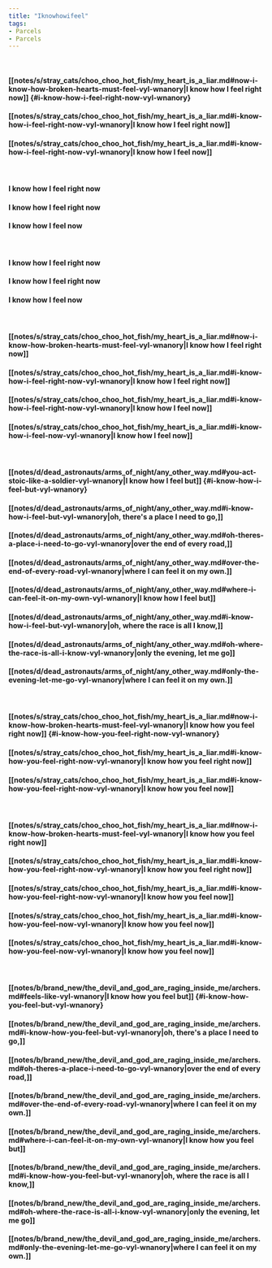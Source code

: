 ```yaml
---
title: "Iknowhowifeel"
tags:
- Parcels
- Parcels
---
```

&nbsp;
#### [[notes/s/stray_cats/choo_choo_hot_fish/my_heart_is_a_liar.md#now-i-know-how-broken-hearts-must-feel-vyl-wnanory|I know how I feel right now]] {#i-know-how-i-feel-right-now-vyl-wnanory}
#### [[notes/s/stray_cats/choo_choo_hot_fish/my_heart_is_a_liar.md#i-know-how-i-feel-right-now-vyl-wnanory|I know how I feel right now]]
#### [[notes/s/stray_cats/choo_choo_hot_fish/my_heart_is_a_liar.md#i-know-how-i-feel-right-now-vyl-wnanory|I know how I feel now]]
&nbsp;
#### I know how I feel right now
#### I know how I feel right now
#### I know how I feel now
&nbsp;
#### I know how I feel right now
#### I know how I feel right now
#### I know how I feel now
&nbsp;
#### [[notes/s/stray_cats/choo_choo_hot_fish/my_heart_is_a_liar.md#now-i-know-how-broken-hearts-must-feel-vyl-wnanory|I know how I feel right now]]
#### [[notes/s/stray_cats/choo_choo_hot_fish/my_heart_is_a_liar.md#i-know-how-i-feel-right-now-vyl-wnanory|I know how I feel right now]]
#### [[notes/s/stray_cats/choo_choo_hot_fish/my_heart_is_a_liar.md#i-know-how-i-feel-right-now-vyl-wnanory|I know how I feel now]]
#### [[notes/s/stray_cats/choo_choo_hot_fish/my_heart_is_a_liar.md#i-know-how-i-feel-now-vyl-wnanory|I know how I feel now]]
&nbsp;
#### [[notes/d/dead_astronauts/arms_of_night/any_other_way.md#you-act-stoic-like-a-soldier-vyl-wnanory|I know how I feel but]] {#i-know-how-i-feel-but-vyl-wnanory}
#### [[notes/d/dead_astronauts/arms_of_night/any_other_way.md#i-know-how-i-feel-but-vyl-wnanory|oh, there's a place I need to go,]]
#### [[notes/d/dead_astronauts/arms_of_night/any_other_way.md#oh-theres-a-place-i-need-to-go-vyl-wnanory|over the end of every road,]]
#### [[notes/d/dead_astronauts/arms_of_night/any_other_way.md#over-the-end-of-every-road-vyl-wnanory|where I can feel it on my own.]]
#### [[notes/d/dead_astronauts/arms_of_night/any_other_way.md#where-i-can-feel-it-on-my-own-vyl-wnanory|I know how I feel but]]
#### [[notes/d/dead_astronauts/arms_of_night/any_other_way.md#i-know-how-i-feel-but-vyl-wnanory|oh, where the race is all I know,]]
#### [[notes/d/dead_astronauts/arms_of_night/any_other_way.md#oh-where-the-race-is-all-i-know-vyl-wnanory|only the evening, let me go]]
#### [[notes/d/dead_astronauts/arms_of_night/any_other_way.md#only-the-evening-let-me-go-vyl-wnanory|where I can feel it on my own.]]
&nbsp;
#### [[notes/s/stray_cats/choo_choo_hot_fish/my_heart_is_a_liar.md#now-i-know-how-broken-hearts-must-feel-vyl-wnanory|I know how you feel right now]] {#i-know-how-you-feel-right-now-vyl-wnanory}
#### [[notes/s/stray_cats/choo_choo_hot_fish/my_heart_is_a_liar.md#i-know-how-you-feel-right-now-vyl-wnanory|I know how you feel right now]]
#### [[notes/s/stray_cats/choo_choo_hot_fish/my_heart_is_a_liar.md#i-know-how-you-feel-right-now-vyl-wnanory|I know how you feel now]]
&nbsp;
#### [[notes/s/stray_cats/choo_choo_hot_fish/my_heart_is_a_liar.md#now-i-know-how-broken-hearts-must-feel-vyl-wnanory|I know how you feel right now]]
#### [[notes/s/stray_cats/choo_choo_hot_fish/my_heart_is_a_liar.md#i-know-how-you-feel-right-now-vyl-wnanory|I know how you feel right now]]
#### [[notes/s/stray_cats/choo_choo_hot_fish/my_heart_is_a_liar.md#i-know-how-you-feel-right-now-vyl-wnanory|I know how you feel now]]
#### [[notes/s/stray_cats/choo_choo_hot_fish/my_heart_is_a_liar.md#i-know-how-you-feel-now-vyl-wnanory|I know how you feel now]]
#### [[notes/s/stray_cats/choo_choo_hot_fish/my_heart_is_a_liar.md#i-know-how-you-feel-now-vyl-wnanory|I know how you feel now]]
&nbsp;
#### [[notes/b/brand_new/the_devil_and_god_are_raging_inside_me/archers.md#feels-like-vyl-wnanory|I know how you feel but]] {#i-know-how-you-feel-but-vyl-wnanory}
#### [[notes/b/brand_new/the_devil_and_god_are_raging_inside_me/archers.md#i-know-how-you-feel-but-vyl-wnanory|oh, there's a place I need to go,]]
#### [[notes/b/brand_new/the_devil_and_god_are_raging_inside_me/archers.md#oh-theres-a-place-i-need-to-go-vyl-wnanory|over the end of every road,]]
#### [[notes/b/brand_new/the_devil_and_god_are_raging_inside_me/archers.md#over-the-end-of-every-road-vyl-wnanory|where I can feel it on my own.]]
#### [[notes/b/brand_new/the_devil_and_god_are_raging_inside_me/archers.md#where-i-can-feel-it-on-my-own-vyl-wnanory|I know how you feel but]]
#### [[notes/b/brand_new/the_devil_and_god_are_raging_inside_me/archers.md#i-know-how-you-feel-but-vyl-wnanory|oh, where the race is all I know,]]
#### [[notes/b/brand_new/the_devil_and_god_are_raging_inside_me/archers.md#oh-where-the-race-is-all-i-know-vyl-wnanory|only the evening, let me go]]
#### [[notes/b/brand_new/the_devil_and_god_are_raging_inside_me/archers.md#only-the-evening-let-me-go-vyl-wnanory|where I can feel it on my own.]]
